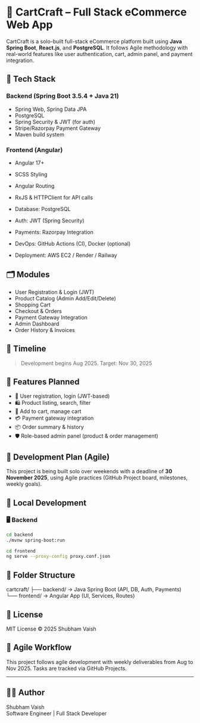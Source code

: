 # 🛒 CartCraft – Full Stack eCommerce Web App

CartCraft is a solo-built full-stack eCommerce platform built using **Java Spring Boot**, **React.js**, and **PostgreSQL**. It follows Agile methodology with real-world features like user authentication, cart, admin panel, and payment integration.


## 🔧 Tech Stack

### Backend (Spring Boot 3.5.4 + Java 21)
- Spring Web, Spring Data JPA
- PostgreSQL
- Spring Security & JWT (for auth)
- Stripe/Razorpay Payment Gateway
- Maven build system

### Frontend (Angular)
- Angular 17+
- SCSS Styling
- Angular Routing
- RxJS & HTTPClient for API calls
  
- Database: PostgreSQL
- Auth: JWT (Spring Security)
- Payments: Razorpay Integration
- DevOps: GitHub Actions (CI), Docker (optional)
- Deployment: AWS EC2 / Render / Railway

## 🗂️ Modules

- User Registration & Login (JWT)
- Product Catalog (Admin Add/Edit/Delete)
- Shopping Cart
- Checkout & Orders
- Payment Gateway Integration
- Admin Dashboard
- Order History & Invoices

## 📅 Timeline

> Development begins Aug 2025. Target: Nov 30, 2025
>
> 
## 🔧 Features Planned

- 🧾 User registration, login (JWT-based)
- 🛍️ Product listing, search, filter
- 🛒 Add to cart, manage cart
- 💳 Payment gateway integration
- 📦 Order summary & history
- 🛡️ Role-based admin panel (product & order management)

## 📅 Development Plan (Agile)
This project is being built solo over weekends with a deadline of **30 November 2025**, using Agile practices (GitHub Project board, milestones, weekly goals).

## 🧪 Local Development

### 🖥 Backend
```bash
cd backend
./mvnw spring-boot:run

cd frontend
ng serve --proxy-config proxy.conf.json


```



## 📂 Folder Structure

cartcraft/
├── backend/ → Java Spring Boot (API, DB, Auth, Payments)
└── frontend/ → Angular App (UI, Services, Routes)


## 📜 License

MIT License © 2025 Shubham Vaish



## 🔄 Agile Workflow

This project follows agile development with weekly deliverables from Aug to Nov 2025. Tasks are tracked via GitHub Projects.

---

## 👨‍💻 Author

Shubham Vaish  
Software Engineer | Full Stack Developer

